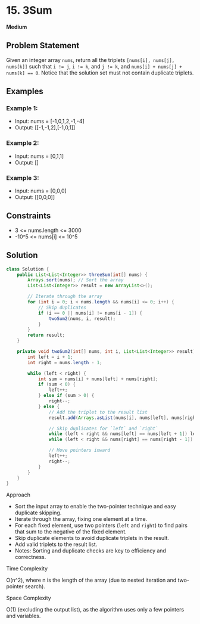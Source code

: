 # 15. 3Sum
**Medium**

## Problem Statement
Given an integer array `nums`, return all the triplets `[nums[i], nums[j], nums[k]]` such that `i != j`, `i != k`, and `j != k`, and `nums[i] + nums[j] + nums[k] == 0`.
Notice that the solution set must not contain duplicate triplets.

## Examples
### Example 1:
- Input: nums = [-1,0,1,2,-1,-4]
- Output: [[-1,-1,2],[-1,0,1]]

### Example 2:
- Input: nums = [0,1,1]
- Output: []

### Example 3:
- Input: nums = [0,0,0]
- Output: [[0,0,0]]

## Constraints
- 3 <= nums.length <= 3000
- -10^5 <= nums[i] <= 10^5

## Solution
```java
class Solution {
	public List<List<Integer>> threeSum(int[] nums) {
		Arrays.sort(nums); // Sort the array
		List<List<Integer>> result = new ArrayList<>();

		// Iterate through the array
		for (int i = 0; i < nums.length && nums[i] <= 0; i++) {
			// Skip duplicates
			if (i == 0 || nums[i] != nums[i - 1]) {
				twoSum2(nums, i, result);
			}
		}
		return result;
	}

	private void twoSum2(int[] nums, int i, List<List<Integer>> result) {
		int left = i + 1;
		int right = nums.length - 1;

		while (left < right) {
			int sum = nums[i] + nums[left] + nums[right];
			if (sum < 0) {
				left++;
			} else if (sum > 0) {
				right--;
			} else {
				// Add the triplet to the result list
				result.add(Arrays.asList(nums[i], nums[left], nums[right]));

				// Skip duplicates for `left` and `right`
				while (left < right && nums[left] == nums[left + 1]) left++;
				while (left < right && nums[right] == nums[right - 1]) right--;

				// Move pointers inward
				left++;
				right--;
			}
		}
	}
}
```

Approach

- Sort the input array to enable the two-pointer technique and easy duplicate skipping.
- Iterate through the array, fixing one element at a time.
- For each fixed element, use two pointers (`left` and `right`) to find pairs that sum to the negative of the fixed element.
- Skip duplicate elements to avoid duplicate triplets in the result.
- Add valid triplets to the result list.
- Notes: Sorting and duplicate checks are key to efficiency and correctness.

Time Complexity

O(n^2), where n is the length of the array (due to nested iteration and two-pointer search).

Space Complexity

O(1) (excluding the output list), as the algorithm uses only a few pointers and variables.
